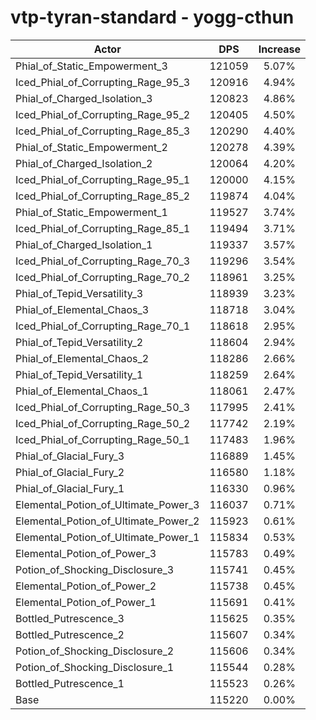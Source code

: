 # vtp-tyran-standard - yogg-cthun
| Actor | DPS | Increase |
|---|:---:|:---:|
|Phial_of_Static_Empowerment_3|121059|5.07%|
|Iced_Phial_of_Corrupting_Rage_95_3|120916|4.94%|
|Phial_of_Charged_Isolation_3|120823|4.86%|
|Iced_Phial_of_Corrupting_Rage_95_2|120405|4.50%|
|Iced_Phial_of_Corrupting_Rage_85_3|120290|4.40%|
|Phial_of_Static_Empowerment_2|120278|4.39%|
|Phial_of_Charged_Isolation_2|120064|4.20%|
|Iced_Phial_of_Corrupting_Rage_95_1|120000|4.15%|
|Iced_Phial_of_Corrupting_Rage_85_2|119874|4.04%|
|Phial_of_Static_Empowerment_1|119527|3.74%|
|Iced_Phial_of_Corrupting_Rage_85_1|119494|3.71%|
|Phial_of_Charged_Isolation_1|119337|3.57%|
|Iced_Phial_of_Corrupting_Rage_70_3|119296|3.54%|
|Iced_Phial_of_Corrupting_Rage_70_2|118961|3.25%|
|Phial_of_Tepid_Versatility_3|118939|3.23%|
|Phial_of_Elemental_Chaos_3|118718|3.04%|
|Iced_Phial_of_Corrupting_Rage_70_1|118618|2.95%|
|Phial_of_Tepid_Versatility_2|118604|2.94%|
|Phial_of_Elemental_Chaos_2|118286|2.66%|
|Phial_of_Tepid_Versatility_1|118259|2.64%|
|Phial_of_Elemental_Chaos_1|118061|2.47%|
|Iced_Phial_of_Corrupting_Rage_50_3|117995|2.41%|
|Iced_Phial_of_Corrupting_Rage_50_2|117742|2.19%|
|Iced_Phial_of_Corrupting_Rage_50_1|117483|1.96%|
|Phial_of_Glacial_Fury_3|116889|1.45%|
|Phial_of_Glacial_Fury_2|116580|1.18%|
|Phial_of_Glacial_Fury_1|116330|0.96%|
|Elemental_Potion_of_Ultimate_Power_3|116037|0.71%|
|Elemental_Potion_of_Ultimate_Power_2|115923|0.61%|
|Elemental_Potion_of_Ultimate_Power_1|115834|0.53%|
|Elemental_Potion_of_Power_3|115783|0.49%|
|Potion_of_Shocking_Disclosure_3|115741|0.45%|
|Elemental_Potion_of_Power_2|115738|0.45%|
|Elemental_Potion_of_Power_1|115691|0.41%|
|Bottled_Putrescence_3|115625|0.35%|
|Bottled_Putrescence_2|115607|0.34%|
|Potion_of_Shocking_Disclosure_2|115606|0.34%|
|Potion_of_Shocking_Disclosure_1|115544|0.28%|
|Bottled_Putrescence_1|115523|0.26%|
|Base|115220|0.00%|
